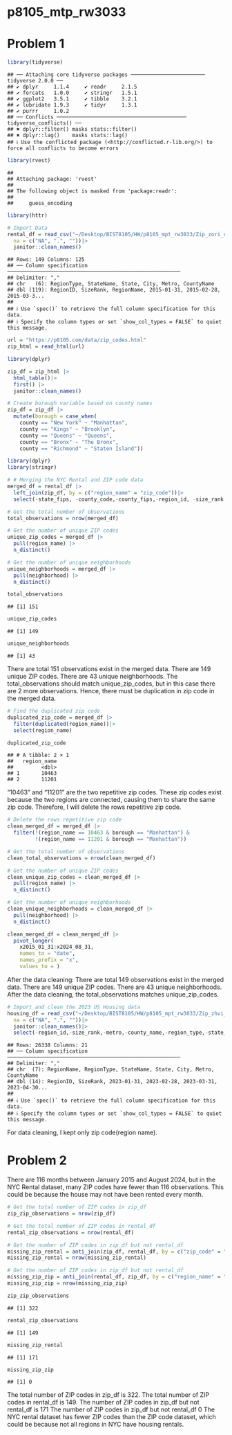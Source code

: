 p8105_mtp_rw3033
================

# Problem 1

``` r
library(tidyverse)
```

    ## ── Attaching core tidyverse packages ──────────────────────── tidyverse 2.0.0 ──
    ## ✔ dplyr     1.1.4     ✔ readr     2.1.5
    ## ✔ forcats   1.0.0     ✔ stringr   1.5.1
    ## ✔ ggplot2   3.5.1     ✔ tibble    3.2.1
    ## ✔ lubridate 1.9.3     ✔ tidyr     1.3.1
    ## ✔ purrr     1.0.2     
    ## ── Conflicts ────────────────────────────────────────── tidyverse_conflicts() ──
    ## ✖ dplyr::filter() masks stats::filter()
    ## ✖ dplyr::lag()    masks stats::lag()
    ## ℹ Use the conflicted package (<http://conflicted.r-lib.org/>) to force all conflicts to become errors

``` r
library(rvest)
```

    ## 
    ## Attaching package: 'rvest'
    ## 
    ## The following object is masked from 'package:readr':
    ## 
    ##     guess_encoding

``` r
library(httr)

# Import Data
rental_df = read_csv("~/Desktop/BIST8105/HW/p8105_mpt_rw3033/Zip_zori_uc_sfrcondomfr_sm_month_NYC.csv",
  na = c("NA", ".", ""))|>
  janitor::clean_names()
```

    ## Rows: 149 Columns: 125
    ## ── Column specification ────────────────────────────────────────────────────────
    ## Delimiter: ","
    ## chr   (6): RegionType, StateName, State, City, Metro, CountyName
    ## dbl (119): RegionID, SizeRank, RegionName, 2015-01-31, 2015-02-28, 2015-03-3...
    ## 
    ## ℹ Use `spec()` to retrieve the full column specification for this data.
    ## ℹ Specify the column types or set `show_col_types = FALSE` to quiet this message.

``` r
url = "https://p8105.com/data/zip_codes.html"
zip_html = read_html(url)
```

``` r
library(dplyr)

zip_df = zip_html |> 
  html_table()|>
  first() |>
  janitor::clean_names()

# Create borough variable based on county names
zip_df = zip_df |>
  mutate(borough = case_when(
    county == "New York" ~ "Manhattan",
    county == "Kings" ~ "Brooklyn",
    county == "Queens" ~ "Queens",
    county == "Bronx" ~ "The Bronx",
    county == "Richmond" ~ "Staten Island"))
```

``` r
library(dplyr)
library(stringr)

# # Merging the NYC Rental and ZIP code data
merged_df = rental_df |>
  left_join(zip_df, by = c("region_name" = "zip_code"))|>
  select(-state_fips, -county_code,-county_fips,-region_id, -size_rank,-metro,-county_name,-region_type,-state_name,-state,-city)
```

``` r
# Get the total number of observations
total_observations = nrow(merged_df)

# Get the number of unique ZIP codes
unique_zip_codes = merged_df |> 
  pull(region_name) |>
  n_distinct()

# Get the number of unique neighborhoods
unique_neighborhoods = merged_df |>
  pull(neighborhood) |>
  n_distinct()

total_observations
```

    ## [1] 151

``` r
unique_zip_codes
```

    ## [1] 149

``` r
unique_neighborhoods
```

    ## [1] 43

There are total 151 observations exist in the merged data. There are 149
unique ZIP codes. There are 43 unique neighborhoods. The
total_observations should match unique_zip_codes, but in this case there
are 2 more observations. Hence, there must be duplication in zip code in
the merged data.

``` r
# Find the duplicated zip code
duplicated_zip_code = merged_df |>
  filter(duplicated(region_name))|>
  select(region_name)

duplicated_zip_code
```

    ## # A tibble: 2 × 1
    ##   region_name
    ##         <dbl>
    ## 1       10463
    ## 2       11201

“10463” and “11201” are the two repetitive zip codes. These zip codes
exist because the two regions are connected, causing them to share the
same zip code. Therefore, I will delete the rows repetitive zip code.

``` r
# Delete the rows repetitive zip code
clean_merged_df = merged_df |>
  filter(!(region_name == 10463 & borough == "Manhattan") & 
         !(region_name == 11201 & borough == "Manhattan"))

# Get the total number of observations
clean_total_observations = nrow(clean_merged_df)

# Get the number of unique ZIP codes
clean_unique_zip_codes = clean_merged_df |> 
  pull(region_name) |>
  n_distinct()

# Get the number of unique neighborhoods
clean_unique_neighborhoods = clean_merged_df |>
  pull(neighborhood) |>
  n_distinct()

clean_merged_df = clean_merged_df |>
  pivot_longer(
    x2015_01_31:x2024_08_31,
    names_to = "date", 
    names_prefix = "x",
    values_to = )
```

After the data cleaning: There are total 149 observations exist in the
merged data. There are 149 unique ZIP codes. There are 43 unique
neighborhoods. After the data cleaning, the total_observations matches
unique_zip_codes.

``` r
# Import and clean the 2023 US Housing data
housing_df = read_csv("~/Desktop/BIST8105/HW/p8105_mpt_rw3033/Zip_zhvi_uc_sfrcondo_tier_0.33_0.67_sm_sa_month_2023.csv",
  na = c("NA", ".", ""))|>
  janitor::clean_names()|>
  select(-region_id,-size_rank,-metro,-county_name,-region_type,-state_name,-state,-city)
```

    ## Rows: 26338 Columns: 21
    ## ── Column specification ────────────────────────────────────────────────────────
    ## Delimiter: ","
    ## chr  (7): RegionName, RegionType, StateName, State, City, Metro, CountyName
    ## dbl (14): RegionID, SizeRank, 2023-01-31, 2023-02-28, 2023-03-31, 2023-04-30...
    ## 
    ## ℹ Use `spec()` to retrieve the full column specification for this data.
    ## ℹ Specify the column types or set `show_col_types = FALSE` to quiet this message.

For data cleaning, I kept only zip code(region name).

# Problem 2

There are 116 months between January 2015 and August 2024, but in the
NYC Rental dataset, many ZIP codes have fewer than 116 observations.
This could be because the house may not have been rented every month.

``` r
# Get the total number of ZIP codes in zip_df
zip_zip_observations = nrow(zip_df)

# Get the total number of ZIP codes in rental_df
rental_zip_observations = nrow(rental_df)

# Get the number of ZIP codes in zip_df but not rental_df
missing_zip_rental = anti_join(zip_df, rental_df, by = c("zip_code" = "region_name"))
missing_zip_rental = nrow(missing_zip_rental)

# Get the number of ZIP codes in zip_df but not rental_df
missing_zip_zip = anti_join(rental_df, zip_df, by = c("region_name" = "zip_code"))
missing_zip_zip = nrow(missing_zip_zip)

zip_zip_observations
```

    ## [1] 322

``` r
rental_zip_observations
```

    ## [1] 149

``` r
missing_zip_rental
```

    ## [1] 171

``` r
missing_zip_zip
```

    ## [1] 0

The total number of ZIP codes in zip_df is 322. The total number of ZIP
codes in rental_df is 149. The number of ZIP codes in zip_df but not
rental_df is 171 The number of ZIP codes in zip_df but not rental_df 0
The NYC rental dataset has fewer ZIP codes than the ZIP code dataset,
which could be because not all regions in NYC have housing rentals.
